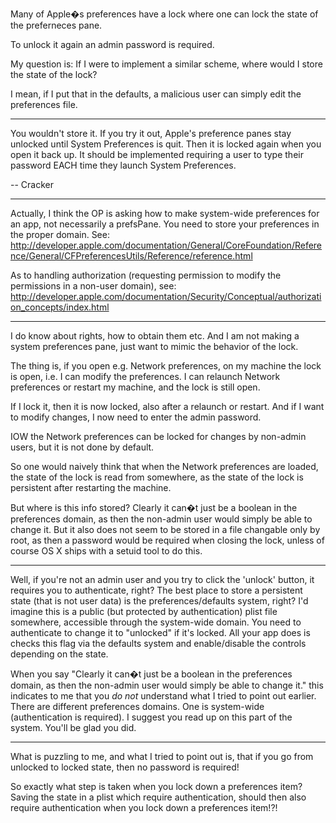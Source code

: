 

Many of Apple�s preferences have a lock where one can lock the state of the preferneces pane.

To unlock it again an admin password is required.

My question is: If I were to implement a similar scheme, where would I store the state of the lock?

I mean, if I put that in the defaults, a malicious user can simply edit the preferences file.

----

You wouldn't store it. If you try it out, Apple's preference panes stay unlocked until System Preferences is quit. Then it is locked again when you open it back up. It should be implemented requiring a user to type their password EACH time they launch System Preferences.

-- Cracker

----

Actually, I think the OP is asking how to make system-wide preferences for an app, not necessarily a prefsPane. You need to store your preferences in the proper domain. See: http://developer.apple.com/documentation/General/CoreFoundation/Reference/General/CFPreferencesUtils/Reference/reference.html

As to handling authorization (requesting permission to modify the permissions in a non-user domain), see: http://developer.apple.com/documentation/Security/Conceptual/authorization_concepts/index.html

----

I do know about rights, how to obtain them etc. And I am not making a system preferences pane, just want to mimic the behavior of the lock.

The thing is, if you open e.g. Network preferences, on my machine the lock is open, i.e. I can modify the preferences. I can relaunch Network preferences or restart my machine, and the lock is still open.

If I lock it, then it is now locked, also after a relaunch or restart. And if I want to modify changes, I now need to enter the admin password.

IOW the Network preferences can be locked for changes by non-admin users, but it is not done by default.

So one would naively think that when the Network preferences are loaded, the state of the lock is read from somewhere, as the state of the lock is persistent after restarting the machine.

But where is this info stored? Clearly it can�t just be a boolean in the preferences domain, as then the non-admin user would simply be able to change it. But it also does not seem to be stored in a file changable only by root, as then a password would be required when closing the lock, unless of course OS X ships with a setuid tool to do this.

----

Well, if you're not an admin user and you try to click the 'unlock' button, it requires you to authenticate, right? The best place to store a persistent state (that is not user data) is the preferences/defaults system, right? I'd imagine this is a public (but protected by authentication) plist file somewhere, accessible through the system-wide domain. You need to authenticate to change it to "unlocked" if it's locked. All your app does is checks this flag via the defaults system and enable/disable the controls depending on the state.

When you say "Clearly it can�t just be a boolean in the preferences domain, as then the non-admin user would simply be able to change it." this indicates to me that you *do not* understand what I tried to point out earlier. There are different preferences domains. One is system-wide (authentication is required). I suggest you read up on this part of the system. You'll be glad you did.

----

What is puzzling to me, and what I tried to point out is, that if you go from unlocked to locked state, then no password is required!

So exactly what step is taken when you lock down a preferences item? Saving the state in a plist which require authentication, should then also require authentication when you lock down a preferences item!?!